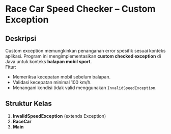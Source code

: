 # Race Car Speed Checker – Custom Exception

## Deskripsi
Custom exception memungkinkan penanganan error spesifik sesuai konteks aplikasi.
Program ini mengimplementasikan **custom checked exception** di Java untuk konteks **balapan mobil sport**.  
Fitur:
- Memeriksa kecepatan mobil sebelum balapan.
- Validasi kecepatan minimal 100 km/h.
- Menangani kondisi tidak valid menggunakan `InvalidSpeedException`.

## Struktur Kelas
1. **InvalidSpeedException** (extends Exception)
2. **RaceCar** 
3. **Main** 

